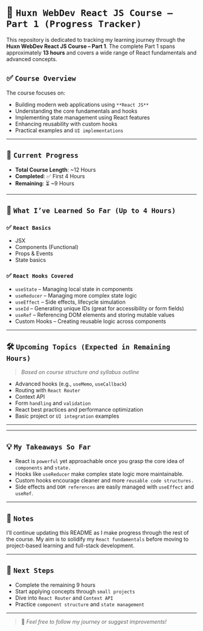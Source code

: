 # 🚀 `Huxn WebDev React JS Course – Part 1 (Progress Tracker)`

This repository is dedicated to tracking my learning journey through the **Huxn WebDev React JS Course – Part 1**. The complete Part 1 spans approximately **13 hours** and covers a wide range of React fundamentals and advanced concepts.

## ✅ `Course Overview`

The course focuses on:

- Building modern web applications using `**React JS**`
- Understanding the core fundamentals and hooks
- Implementing state management using React features
- Enhancing reusability with custom hooks
- Practical examples and `UI implementations`

---

## 📅 `Current Progress`

- **Total Course Length**: ~12 Hours  
- **Completed**: ✅ First 4 Hours  
- **Remaining**: ⏳ ~9 Hours

---

## 🧠 `What I’ve Learned So Far (Up to 4 Hours)`

### ✅ `React Basics`
- JSX
- Components (Functional)
- Props & Events
- State basics

### ✅ `React Hooks Covered`
- `useState` – Managing local state in components
- `useReducer` – Managing more complex state logic
- `useEffect` – Side effects, lifecycle simulation
- `useId` – Generating unique IDs (great for accessibility or form fields)
- `useRef` – Referencing DOM elements and storing mutable values
- Custom Hooks – Creating reusable logic across components

---

## 🛠️ `Upcoming Topics (Expected in Remaining Hours)`
> *Based on course structure and syllabus outline*

- Advanced hooks (e.g., `useMemo`, `useCallback`)
- Routing with `React Router`
- Context API
- Form `handling` and `validation`
- React best practices and performance optimization
- Basic project or `UI integration` examples

---


---

## 💡 `My Takeaways So Far`

- React is `powerful` yet approachable once you grasp the core idea of `components` and `state.`
- Hooks like `useReducer` make complex state logic more maintainable.
- Custom hooks encourage cleaner and more `reusable code structures.`
- Side effects and `DOM references` are easily managed with `useEffect` and `useRef`.

---

## 📌 `Notes`

I’ll continue updating this README as I make progress through the rest of the course. My aim is to solidify my `React fundamentals` before moving to project-based learning and full-stack development.

---

## 🧭 `Next Steps`

- Complete the remaining 9 hours
- Start applying concepts through `small projects`
- Dive into `React Router` and `Context API`
- Practice `component structure` and `state management`

---

> 💬 *Feel free to follow my journey or suggest improvements!*


